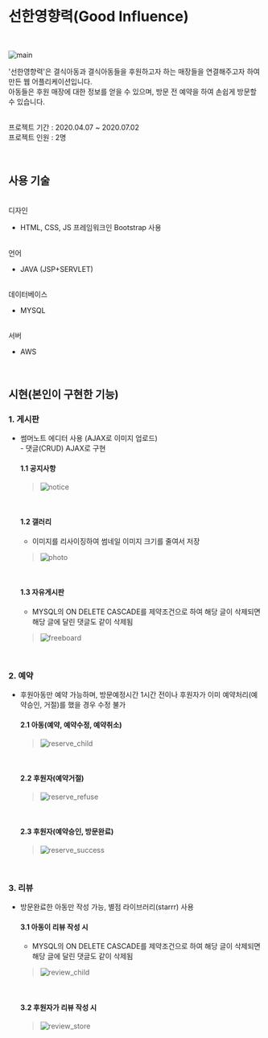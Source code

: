 # 선한영향력(Good Influence)
<br>
<left>
 
![main](https://user-images.githubusercontent.com/68145824/87403307-ab509380-c5f7-11ea-8273-336234ba696f.png)

'선한영향력'은 결식아동과 결식아동들을 후원하고자 하는 매장들을 연결해주고자 하여 만든 웹 어플리케이션입니다.
<br>아동들은 후원 매장에 대한 정보를 얻을 수 있으며, 방문 전 예약을 하여 손쉽게 방문할 수 있습니다. 
<br>
<br>

프로젝트 기간 :
2020.04.07 ~ 2020.07.02
<br>
프로젝트 인원 :
2명

<br>

## 사용 기술
<br>
디자인

- HTML, CSS, JS 프레임워크인 Bootstrap 사용

<br>
언어

 - JAVA (JSP+SERVLET)
 
<br>
데이터베이스

 - MYSQL
 
<br>
서버

 - AWS

<br>


## 시현(본인이 구현한 기능)

### 1. 게시판 

- 썸머노트 에디터 사용 (AJAX로 이미지 업로드)
<br>- 댓글(CRUD) AJAX로 구현

  #### 1.1 공지사항

  >![notice](https://user-images.githubusercontent.com/68145824/87397214-f31eed00-c5ee-11ea-867b-1ea3b3ac0db5.gif)

  <br>
  
  #### 1.2 갤러리

  - 이미지를 리사이징하여 썸네일 이미지 크기를 줄여서 저장

  >![photo](https://user-images.githubusercontent.com/68145824/87397232-fc0fbe80-c5ee-11ea-8fb5-dc6f986fd4e5.gif)

  <br>

  #### 1.3 자유게시판

  - MYSQL의 ON DELETE CASCADE를 제약조건으로 하여 해당 글이 삭제되면 해당 글에 달린 댓글도 같이 삭제됨

  >![freeboard](https://user-images.githubusercontent.com/68145824/87397363-32e5d480-c5ef-11ea-972c-43ad3e2ca86b.gif)

<br>

### 2. 예약

- 후원아동만 예약 가능하며, 방문예정시간 1시간 전이나 후원자가 이미 예약처리(예약승인, 거절)를 했을 경우 수정 불가

  #### 2.1 아동(예약, 예약수정, 예약취소)

  >![reserve_child](https://user-images.githubusercontent.com/68145824/87397823-e8188c80-c5ef-11ea-80a0-fb018fd2aa8a.gif)

  <br>

   #### 2.2 후원자(예약거절)

  >![reserve_refuse](https://user-images.githubusercontent.com/68145824/87397895-067e8800-c5f0-11ea-9381-8113fabb9eaa.gif)

  <br>

   #### 2.3 후원자(예약승인, 방문완료)

  >![reserve_success](https://user-images.githubusercontent.com/68145824/87397901-08e0e200-c5f0-11ea-823d-38072f7eb139.gif)

<br>

### 3. 리뷰

- 방문완료한 아동만 작성 가능, 별점 라이브러리(starrr) 사용

  #### 3.1 아동이 리뷰 작성 시

  - MYSQL의 ON DELETE CASCADE를 제약조건으로 하여 해당 글이 삭제되면 해당 글에 달린 댓글도 같이 삭제됨
   
  >![review_child](https://user-images.githubusercontent.com/68145824/87397909-0bdbd280-c5f0-11ea-8026-7c77d90a84c7.gif)

  <br>

  #### 3.2 후원자가 리뷰 작성 시

  >![review_store](https://user-images.githubusercontent.com/68145824/87397912-0d0cff80-c5f0-11ea-8543-d1b999b7ed5a.gif)

